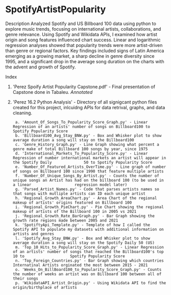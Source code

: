 # SpotifyArtistPopularity
Description
Analyzed Spotify and US Billboard 100 data using python to explore music trends, focusing on international artists, collaborations, and genre relevance. Using Spotify and Wikidata APIs, I examined how artist origin and song features influenced chart success. Linear and logarithmic regression analyses showed that popularity trends were more artist-driven than genre or regional factors. Key findings included signs of Latin America emerging as a growing market, a sharp decline in genre diversity since 1995, and a significant drop in the average song duration on the charts with the advent and growth of Spotify.

Index
1. 'Perez Spoify Artist Popularity Capstone.pdf' - Final presentation of Capstone done in Tabaleu. *Annotated*
2. 'Perez 16.2 Python Analysis' - Directory of all signigcant python files created for this project, inlcuidng APIs for data retrival, graphs, and data cleaning.

   
        a. 'Amount_Of_Songs_To_Popularity_Score_Graph.py' - Linear Regression of an artists' number of songs on Billboard100 to Spotify Popularity Score
        b. 'Billboard100_Avg_Stay_BNW.py' - Box and Whisker plot to show average duration a song will stay on the Billboard100
        c. 'Genre_History_Graph.py' - Line Graph showing what percent a genre make of total Billboard 100 songs by year, since 1975 
        d. 'International_Markets_To_Popularity_Score.py' - Linear Regression of number international markets an artist will appear in the Spotify Daily              50 to Spotify Popularity Score
        e. 'Number_Of_Featured_Artists_OverTime.py' - Line graph of number of songs on Billboard 100 since 1990 that feature multiple artists
        f. 'Number_Of_Unique_Songs_By_Artist.py' - Counts the number of unique songs an Artist has had on the billboard 100 (to be used in a linear                   regression model later)
        g. 'Parsed_Artist_Names.py' - Code that parses artists names so that songs with mutliple artists can ID each unique artist
        h. 'Regional_Growth_AreaChart.py' - Area Chart of the regional makeup of artists' origins featured on Billboard 100 
        i. 'Regional_Growth_PieChart.py' - Pie Chart showing the regional makeup of artists of the Billboard 100 in 2005 vs 2021
        j. 'Regional_Growth_Rate_BarGraph.py' - Bar Graph showing the growth rate regions made between 2005 and 2021
        k. 'SpotiftyApi_Template.py' - Template of how I called the Spotify API to populate my datasets with additional information on artists and genres
        l. 'Spotify_Avg_Stay_BNW.py' - Box and Whisker plot to show average duration a song will stay on the Spotify Daily 50 (US)
        m. 'Top_10_Hits_to_Popularity_Score_Graph.py' - Linear Regression of an artists' number of songs that reached the Billboard100's top 10 to                    Spotify Popularity Score
        n. 'Top_Foreign_Countries.py' - Bar Graph showing which countries Internatinal Artists orginated the most between 2015 - 2021
        o. 'Weeks_On_BillBoard100_to_Popularity_Score_Graph.py' - Counts the number of weeks an artist was on Billboard 100 between all of their songs 
        p. 'WikidataAPI_Artist_Origin.py' - Using Wikidata API to find the origin/birthplace of artists



